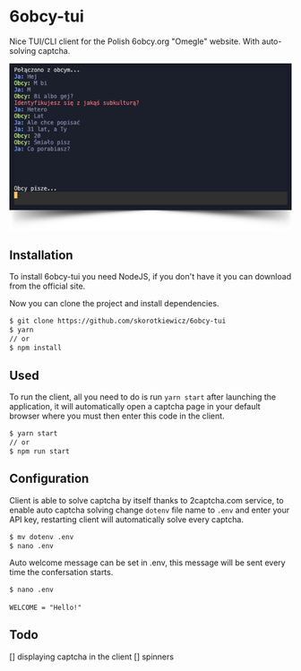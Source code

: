 # 6obcy-tui

Nice TUI/CLI client for the Polish 6obcy.org "Omegle" website. With auto-solving captcha.

<p align="center">
    <a href="https://github.com/skorotkiewicz/6obcy-tui">
        <img src="images/intro.png" style="width: 600px;display: block; margin: 0 auto;" />
        <img src="images/shadow.png" style="width: 600px;display: block; margin: 0 auto;" />
    </a>
</p>

## Installation

To install 6obcy-tui you need NodeJS, if you don't have it you can download from the official site.

Now you can clone the project and install dependencies.

```
$ git clone https://github.com/skorotkiewicz/6obcy-tui
$ yarn
// or
$ npm install
```

## Used

To run the client, all you need to do is run `yarn start` after launching the application, it will automatically open a captcha page in your default browser where you must then enter this code in the client.

```
$ yarn start
// or
$ npm run start
```

## Configuration

Client is able to solve captcha by itself thanks to 2captcha.com service, to enable auto captcha solving change `dotenv` file name to `.env` and enter your API key, restarting client will automatically solve every captcha.

```
$ mv dotenv .env
$ nano .env
```

Auto welcome message can be set in .env, this message will be sent every time the confersation starts.

```
$ nano .env

WELCOME = "Hello!"
```

## Todo

[] displaying captcha in the client
[] spinners
